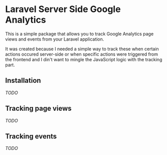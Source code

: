 # Laravel Server Side Google Analytics

This is a simple package that allows you to track Google Analytics page views and
events from your Laravel application.

It was created because I needed a simple way to track these when certain actions
occured server-side or when specific actions were triggered from the frontend
and I din't want to mingle the JavaScript logic with the tracking part.

## Installation

_TODO_

## Tracking page views

_TODO_

## Tracking events

_TODO_
